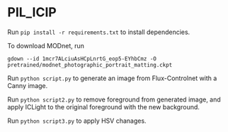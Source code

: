 # PIL_ICIP

Run `pip install -r requirements.txt` to install dependencies.

To download MODnet, run

`gdown --id 1mcr7ALciuAsHCpLnrtG_eop5-EYhbCmz -O pretrained/modnet_photographic_portrait_matting.ckpt`

Run `python script.py` to generate an image from Flux-Controlnet with a Canny image.

Run `python script2.py` to remove foreground from generated image, and apply ICLight to the original foreground with the new background.

Run `python script3.py` to apply HSV chanages.


